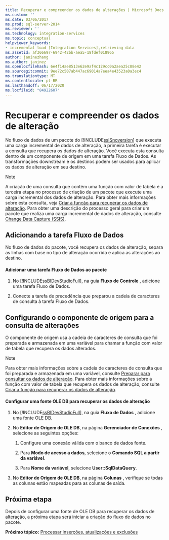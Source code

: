 ```yaml
---
title: Recuperar e compreender os dados de alterações | Microsoft Docs
ms.custom: ''
ms.date: 03/06/2017
ms.prod: sql-server-2014
ms.reviewer: ''
ms.technology: integration-services
ms.topic: conceptual
helpviewer_keywords:
- incremental load [Integration Services],retrieving data
ms.assetid: af366697-6942-42bb-aea5-18fdef018965
author: janinezhang
ms.author: janinez
ms.openlocfilehash: 6e4f14ae8513e62e9af4c129cc0a2aea25c88e42
ms.sourcegitcommit: 9ee72c507ab447ac69014a7eea4e43523a0a3ec4
ms.translationtype: MT
ms.contentlocale: pt-BR
ms.lasthandoff: 06/17/2020
ms.locfileid: "84922607"
---
```

# <a name="retrieve-and-understand-the-change-data"></a>Recuperar e compreender os dados de alteração
  No fluxo de dados de um pacote do [!INCLUDE[ssISnoversion](../../includes/ssisnoversion-md.md)] que executa uma carga incremental de dados de alteração, a primeira tarefa é executar a consulta que recupera os dados de alteração. Você executa esta consulta dentro de um componente de origem em uma tarefa Fluxo de Dados. As transformações downstream e os destinos podem ser usados para aplicar os dados de alteração em seu destino.  
  
> [!NOTE]  
>  A criação de uma consulta que contém uma função com valor de tabela é a terceira etapa no processo de criação de um pacote que execute uma carga incremental dos dados de alteração. Para obter mais informações sobre esta consulta, veja [Criar a função para recuperar os dados de alteração](create-the-function-to-retrieve-the-change-data.md). Para obter uma descrição do processo geral para criar um pacote que realiza uma carga incremental de dados de alteração, consulte [Change Data Capture &#40;SSIS&#41;](change-data-capture-ssis.md).  
  
## <a name="adding-the-data-flow-task"></a>Adicionando a tarefa Fluxo de Dados  
 No fluxo de dados do pacote, você recupera os dados de alteração, separa as linhas com base no tipo de alteração ocorrida e aplica as alterações ao destino.  
  
#### <a name="to-add-a-data-flow-task-to-the-package"></a>Adicionar uma tarefa Fluxo de Dados ao pacote  
  
1.  No [!INCLUDE[ssBIDevStudioFull](../../includes/ssbidevstudiofull-md.md)], na guia **Fluxo de Controle** , adicione uma tarefa Fluxo de Dados.  
  
2.  Conecte a tarefa de precedência que preparou a cadeia de caracteres de consulta à tarefa Fluxo de Dados.  
  
## <a name="configuring-the-source-component-to-query-for-changes"></a>Configurando o componente de origem para a consulta de alterações  
 O componente de origem usa a cadeia de caracteres de consulta que foi preparada e armazenada em uma variável para chamar a função com valor de tabela que recupera os dados alterados.  
  
> [!NOTE]  
>  Para obter mais informações sobre a cadeia de caracteres de consulta que foi preparada e armazenada em uma variável, consulte [Preparar para consultar os dados de alteração](prepare-to-query-for-the-change-data.md). Para obter mais informações sobre a função com valor de tabela que recupera os dados de alteração, consulte [Criar a função para recuperar os dados de alteração](create-the-function-to-retrieve-the-change-data.md).  
  
#### <a name="to-configure-an-ole-db-source-to-retrieve-the-change-data"></a>Configurar uma fonte OLE DB para recuperar os dados de alteração  
  
1.  No [!INCLUDE[ssBIDevStudioFull](../../includes/ssbidevstudiofull-md.md)], na guia **Fluxo de Dados** , adicione uma fonte OLE DB.  
  
2.  No **Editor de Origem de OLE DB**, na página **Gerenciador de Conexões** , selecione as seguintes opções:  
  
    1.  Configure uma conexão válida com o banco de dados fonte.  
  
    2.  Para **Modo de acesso a dados**, selecione o **Comando SQL a partir da variável**.  
  
    3.  Para **Nome da variável**, selecione **User::SqlDataQuery**.  
  
3.  No **Editor de Origem de OLE DB**, na página **Colunas** , verifique se todas as colunas estão mapeadas para as colunas de saída.  
  
## <a name="next-step"></a>Próxima etapa  
 Depois de configurar uma fonte de OLE DB para recuperar os dados de alteração, a próxima etapa será iniciar a criação do fluxo de dados no pacote.  
  
 **Próximo tópico:** [Processar inserções, atualizações e exclusões](process-inserts-updates-and-deletes.md)  
  
  
